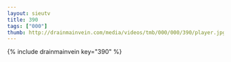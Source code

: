 ```yaml
--- 
layout: sieutv
title: 390
tags: ["000"]
thumb: http://drainmainvein.com/media/videos/tmb/000/000/390/player.jpg
---
```

{% include drainmainvein key="390" %} 
